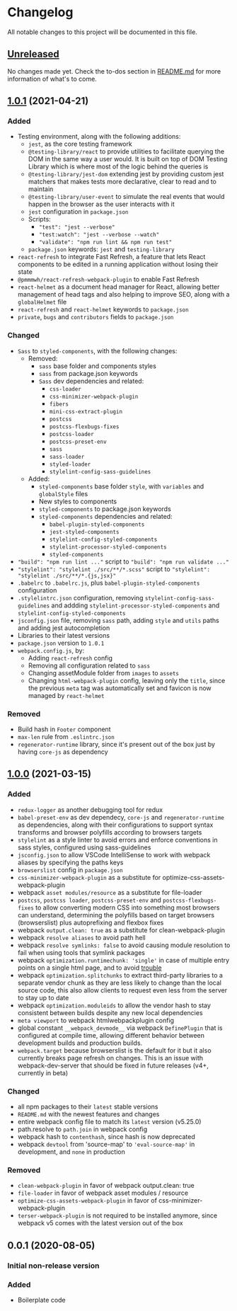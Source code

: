 # Changelog

All notable changes to this project will be documented in this file.

## [Unreleased]

No changes made yet. Check the to-dos section in [README.md] for more information of what's to come.

## [1.0.1] (2021-04-21)

### Added
- Testing environment, along with the following additions:
  - `jest`, as the core testing framework
  - `@testing-library/react` to provide utilities to facilitate querying the DOM in the same way a user would. It is built on top of DOM Testing Library which is where most of the logic behind the queries is
  - `@testing-library/jest-dom` extending jest by providing custom jest matchers that makes tests more declarative, clear to read and to maintain
  - `@testing-library/user-event` to simulate the real events that would happen in the browser as the user interacts with it
  - `jest` configuration in `package.json`
  - Scripts:
    - `"test": "jest --verbose"`
    - `"test:watch": "jest --verbose --watch"`
    - `"validate": "npm run lint && npm run test"`
  - `package.json` keywords: `jest` and `testing-library`
- `react-refresh` to integrate Fast Refresh, a feature that lets React components to be edited in a running application without losing their state
- `@pmmmwh/react-refresh-webpack-plugin` to enable Fast Refresh
- `react-helmet` as a document head manager for React, allowing better management of head tags and also helping to improve SEO, along with a `globalHelmet` file
- `react-refresh` and `react-helmet` keywords to `package.json`
- `private`, `bugs` and `contributors` fields to `package.json`

### Changed
- `Sass` to `styled-components`, with the following changes:
  - Removed:
    - `sass` base folder and components styles
    - `sass` from package.json keywords
    - `Sass` dev dependencies and related:
      - `css-loader`
      - `css-minimizer-webpack-plugin`
      - `fibers`
      - `mini-css-extract-plugin`
      - `postcss`
      - `postcss-flexbugs-fixes`
      - `postcss-loader`
      - `postcss-preset-env`
      - `sass`
      - `sass-loader`
      - `styled-loader`
      - `stylelint-config-sass-guidelines`
  - Added:
    - `styled-components` base folder `style`, with `variables` and `globalStyle` files
    - New styles to components
    - `styled-components` to package.json keywords
    - `styled-components` dependencies and related:
      - `babel-plugin-styled-components`
      - `jest-styled-components`
      - `stylelint-config-styled-components`
      - `stylelint-processor-styled-components`
      - `styled-components`
- `"build": "npm run lint ..."` script to `"build": "npm run validate ..."`
- `"stylelint": "stylelint ./src/**/*.scss"` script to `"stylelint": "stylelint ./src/**/*.{js,jsx}"`
- `.babelrc` to `.babelrc.js`, plus `babel-plugin-styled-components` configuration
- `.stylelintrc.json` configuration, removing `stylelint-config-sass-guidelines` and addding `stylelint-processor-styled-components` and `stylelint-config-styled-components`
- `jsconfig.json` file, removing `sass` path, adding `style` and `utils` paths and adding jest autocompletion
- Libraries to their latest versions
- `package.json` version to `1.0.1`
- `webpack.config.js`, by:
  - Adding `react-refresh` config
  - Removing all configuration related to `sass`
  - Changing assetModule folder from `images` to `assets`
  - Changing `html-webpack-plugin` config, leaving only the `title`, since the previous `meta` tag was automatically set and favicon is now managed by `react-helmet`

### Removed
- Build hash in `Footer` component
- `max-len` rule from `.eslintrc.json`
- `regenerator-runtime` library, since it's present out of the box just by having `core-js` as dependency

## [1.0.0] (2021-03-15)

### Added
- `redux-logger` as another debugging tool for redux
- `babel-preset-env` as dev dependecy, `core-js` and `regenerator-runtime` as dependencies, along with their configurations to support syntax transforms and browser polyfills according to browsers targets
- `stylelint` as a style linter to avoid errors and enforce conventions in sass styles, configured using sass-guidelines
- `jsconfig.json` to allow VSCode IntelliSense to work with webpack aliases by specifying the paths keys
- `browserslist` config in `package.json`
- `css-minimizer-webpack-plugin` as a substitute for optimize-css-assets-webpack-plugin
- webpack `asset modules/resource` as a substitute for file-loader
- `postcss`, `postcss loader`, `postcss-preset-env` and `postcss-flexbugs-fixes` to allow  converting modern CSS into something most browsers can understand, determining the polyfills based on target browsers (browserslist) plus autoprefixing and flexbox fixes
- webpack `output.clean: true` as a substitute for clean-webpack-plugin
- webpack `resolve aliases` to avoid path hell
- webpack `resolve symlinks: false` to avoid causing module resolution to fail when using tools that symlink packages
- webpack `optimization.runtimechunk: 'single'` in case of multiple entry points on a single html page, and to avoid [trouble](https://bundlers.tooling.report/code-splitting/multi-entry/)
- webpack `optimization.splitchunks` to extract third-party libraries to a separate vendor chunk as they are less likely to change than the local source code, this also allow clients to request even less from the server to stay up to date
- webpack `optimization.moduleids` to allow the vendor hash to stay consistent between builds despite any new local dependencies
- `meta viewport` to webpack htmlwebpackplugin config
- global constant `__webpack_devmode__` via webpack `DefinePlugin` that is configured at compile time, allowing different behavior between development builds and production builds.
- `webpack.target` because browserslist is the default for it but it also currently breaks page refresh on changes. This is an issue with webpack-dev-server that should be fixed in future releases (v4+, currently in beta)

### Changed
- all npm packages to their `latest` stable versions
- `README.md` with the newest features and changes
- entire webpack config file to match its `latest` version (v5.25.0)
- path.resolve to `path.join` in webpack config
- webpack hash to `contenthash`, since hash is now deprecated
- webpack `devtool` from 'source-map' to `'eval-source-map'` in development, and `none` in production

### Removed
- `clean-webpack-plugin` in favor of webpack output.clean: true
- `file-loader` in favor of webpack asset modules / resource
- `optimize-css-assets-webpack-plugin` in favor of css-minimizer-webpack-plugin
- `terser-webpack-plugin` is not required to be installed anymore, since webpack v5 comes with the latest version out of the box

## 0.0.1 (2020-08-05)

### **Initial non-release version**
### Added

- Boilerplate code

[//]: # (Reference Links)

[README.md]: <https://github.com/lucasfrsi/react-boilerplate#to-dos>
[Unreleased]: <https://github.com/lucasfrsi/react-boilerplate/compare/v1.0.1...HEAD>
[1.0.0]: <https://github.com/lucasfrsi/react-boilerplate/releases/tag/v1.0.0>
[1.0.1]: <https://github.com/lucasfrsi/react-boilerplate/releases/tag/v1.0.1>
